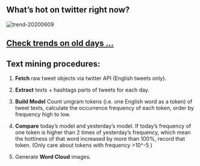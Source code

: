 ## What’s hot on twitter right now?

![trend-20200609][wordcloud]

[wordcloud]: https://raw.githubusercontent.com/xdqc/tweet-trend-everyday/master/word-cloud/trend-20200609.png?token=AF5V4P7ADR6KQBZ4CEDTNIK6AXRMU "trend-20200609"

## [Check trends on old days ...](https://github.com/xdqc/tweet-trend-everyday/tree/master/word-cloud)

## Text mining procedures:

1. **Fetch** raw tweet objects via twitter API (English tweets only).

2. **Extract** texts + hashtags parts of tweets for each day.

3. **Build Model** Count unigram tokens (i.e. one English word as a token) of tweet texts, calculate the occurrence frequency of each token, order by frequency high to low.

4. **Compare** today’s model and yesterday’s model. If today’s frequency of one token is higher than 2 times of yesterday’s frequency, which mean the hottiness of that word increased by more than 100%, record that token. (Only care about tokens with frequency >10^-5 )

5. Generate **Word Cloud** images.
